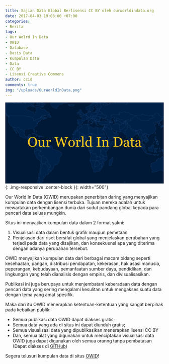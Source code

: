```yaml
---
title: Sajian Data Global Berlisensi CC BY oleh ourworldindata.org
date: 2017-04-03 19:03:00 +07:00
categories:
- Berita
tags:
- Our Wolrd In Data
- OWID
- Database
- Basis Data
- Kumpulan Data
- Data
- CC BY
- Lisensi Creative Commons
author: ccid
comments: true
img: "/uploads/OurWorldInData.png"
---
```


![OurWorldInData.png](/uploads/OurWorldInData.png){: .img-responsive .center-block }{: width="500"}

Our World In Data (OWID) merupakan penerbitan daring yang menyajikan kumpulan data dengan lisensi terbuka. Tujuan mereka adalah untuk mewartakan perkembangan dunia dari sudut pandang global kepada para pencari data seluas mungkin. 

Situs ini menyajikan kumpulan data dalam 2 format yakni:

1. Visualisasi data dalam bentuk grafik maupun pemetaan
2. Penjelasan dari riset bersifat global yang menjelaskan perubahan yang terjadi pada data yang disajikan, dan konsekuensi apa yang diterima dengan adanya perubahan tersebut.

OWID menyajikan kumpulan data dari berbagai macam bidang seperti kesehaatan, pangan, distribusi pendapatan, kekerasan, hak asasi manusia, peperangan, kebudayaan, pemanfaatan sumber daya, pendidikan, dan lingkungan yang telah dianalisis dengan empiris, dan divisualisasikan. 

Publikasi ini juga berupaya untuk menjembatani keberadaan data dengan pencari data yang sering mengalami kesulitan untuk mengakses suatu data dengan tema yang amat spesifik.

Maka dari itu OWID menerapkan ketentuan-ketentuan yang sangat berpihak pada kebaikan publik:

* Semua publikasi data OWID dapat diakses gratis;
* Semua data yang ada di situs ini dapat diunduh gratis;
* Semua visualisasi data yang dipublikasikan menerapkan lisensi CC BY
* Dan, semua alat yang digunakan untuk menciptakan visualisasi data OWID juga dapat digunakan oleh semua oranng tanpa pembatasan (Dapat diakses di [GiTHub](https://github.com/OurWorldInData))

Segera telusuri kumpulan data di situs [OWID](https://ourworldindata.org/)!